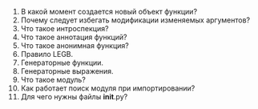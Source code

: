 1. В какой момент создается новый объект функции?
2. Почему следует избегать модификации изменяемых аргументов?
3. Что такое интроспекция?
4. Что такое аннотация функций?
5. Что такое анонимная функция?
6. Правило LEGB.
7. Генераторные функции.
8. Генераторные выражения.
9. Что такое модуль?
10. Как работает поиск модуля при импортировании?
11. Для чего нужны файлы __init__.py?